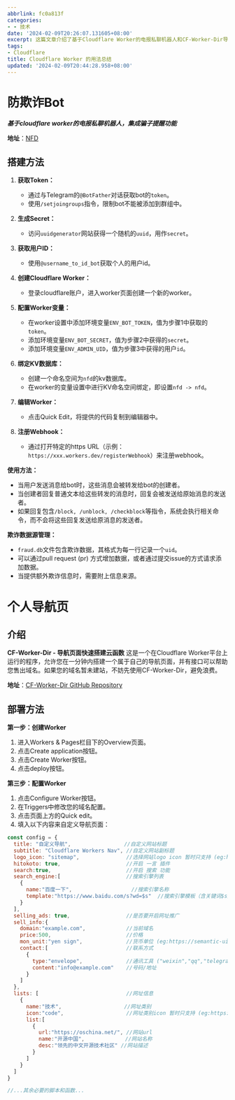 ```yaml
---
abbrlink: fc0a813f
categories:
- - 技术
date: '2024-02-09T20:26:07.131605+08:00'
excerpt: 这篇文章介绍了基于Cloudflare Worker的电报私聊机器人和CF-Worker-Dir导航页面的搭建方法。对于电报机器人，需要获取Token、生成Secret、获取用户ID、创建Cloudflare Worker，并配置环境变量和绑定KV数据库等步骤，使用时可以将消息转发给机器人的创建者，并执行相关命令。对于导航页面，需要在Cloudflare Worker平台上创建Worker并配置触发器，然后自定义导航页面的标题、副标题等内容。
tags:
- Cloudflare
title: Cloudflare Worker 的用法总结
updated: '2024-02-09T20:44:28.958+08:00'
---
```

# 防欺诈Bot

***基于cloudflare worker的电报私聊机器人，集成骗子提醒功能***

**地址**：[NFD](https://github.com/LloydAsp/nfd)

## 搭建方法

1. **获取Token：**

   - 通过与Telegram的`@BotFather`对话获取bot的`token`。
   - 使用`/setjoingroups`指令，限制bot不能被添加到群组中。
2. **生成Secret：**

   - 访问`uuidgenerator`网站获得一个随机的`uuid`，用作`secret`。
3. **获取用户ID：**

   - 使用`@username_to_id_bot`获取个人的用户id。
4. **创建Cloudflare Worker：**

   - 登录cloudflare账户，进入worker页面创建一个新的worker。
5. **配置Worker变量：**

   - 在worker设置中添加环境变量`ENV_BOT_TOKEN`，值为步骤1中获取的`token`。
   - 添加环境变量`ENV_BOT_SECRET`，值为步骤2中获得的`secret`。
   - 添加环境变量`ENV_ADMIN_UID`，值为步骤3中获得的用户`id`。
6. **绑定KV数据库：**

   - 创建一个命名空间为`nfd`的kv数据库。
   - 在worker的变量设置中进行KV命名空间绑定，即设置`nfd -> nfd`。
7. **编辑Worker：**

   - 点击Quick Edit，将提供的代码复制到编辑器中。
8. **注册Webhook：**

   - 通过打开特定的https URL（示例：`https://xxx.workers.dev/registerWebhook`）来注册webhook。

**使用方法：**

- 当用户发送消息给bot时，这些消息会被转发给bot的创建者。
- 当创建者回复普通文本给这些转发的消息时，回复会被发送给原始消息的发送者。
- 如果回复包含`/block, /unblock, /checkblock`等指令，系统会执行相关命令，而不会将这些回复发送给原消息的发送者。

**欺诈数据源管理：**

- `fraud.db`文件包含欺诈数据，其格式为每一行记录一个`uid`。
- 可以通过pull request (pr) 方式增加数据，或者通过提交issue的方式请求添加数据。
- 当提供额外欺诈信息时，需要附上信息来源。

# 个人导航页

## 介绍

**CF-Worker-Dir - 导航页面快速搭建云函数**
这是一个在Cloudflare Worker平台上运行的程序，允许您在一分钟内搭建一个属于自己的导航页面，并有接口可以帮助您售出域名。如果您的域名暂未建站，不妨先使用CF-Worker-Dir，避免浪费。

**地址**：[CF-Worker-Dir GitHub Repository](https://github.com/sleepwood/CF-Worker-Dir/)

## 部署方法

**第一步：创建Worker**

1. 进入Workers & Pages栏目下的Overview页面。
2. 点击Create application按钮。
3. 点击Create Worker按钮。
4. 点击deploy按钮。

**第三步：配置Worker**

1. 点击Configure Worker按钮。
2. 在Triggers中修改您的域名配置。
3. 点击页面上方的Quick edit。
4. 填入以下内容来自定义导航页面：

```javascript
const config = {
  title: "自定义导航",                 //自定义网站标题
  subtitle: "Cloudflare Workers Nav", //自定义网站副标题
  logo_icon: "sitemap",               //选择网站logo icon 暂时只支持 (eg:https://semantic-ui.com/elements/icon.html)
  hitokoto: true,                     //开启 一言 插件
  search:true,                        //开启 搜索 功能  
  search_engine:[                     //搜索引擎列表
    {
      name:"百度一下",                   //搜索引擎名称
      template:"https://www.baidu.com/s?wd=$s"  //搜索引擎模板（含关键词$s）
    }
  ],
  selling_ads: true,                  //是否要开启网址推广
  sell_info:{
    domain:"example.com",             //当前域名
    price:500,                        //价格
    mon_unit:"yen sign",              //货币单位 (eg:https://semantic-ui.com/elements/icon.html#computers)
    contact:[                         //联系方式
      {
        type:"envelope",              //通讯工具 ("weixin","qq","telegram plane","envelope" or "phone")
        content:"info@example.com"    //号码/地址
      }
    ]                        
  },
  lists: [                            //网址信息
    {
      name:"技术",                    //网址类别
      icon:"code",                    //网址类别icon 暂时只支持 (eg:https://semantic-ui.com/elements/icon.html)
      list:[
        {
          url:"https://oschina.net/", //网站url
          name:"开源中国",             //网站名称
          desc:"领先的中文开源技术社区" //网站描述
        }
      ]
    }
  ]
}

//...其余必要的脚本和函数...
```
